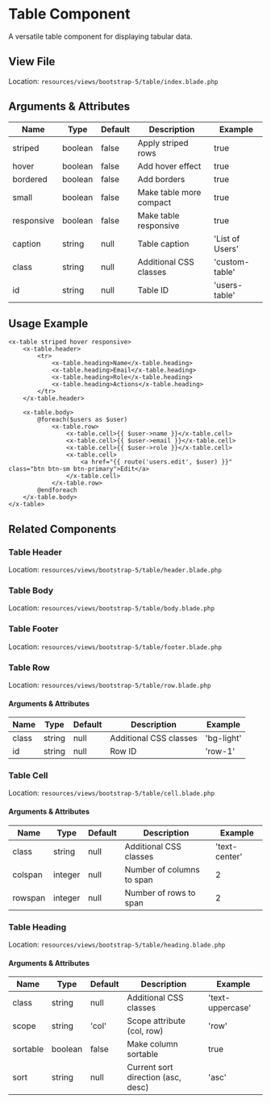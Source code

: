 # Table Component

A versatile table component for displaying tabular data.

## View File

Location: `resources/views/bootstrap-5/table/index.blade.php`

## Arguments & Attributes

| Name | Type | Default | Description | Example |
|------|------|---------|-------------|---------|
| striped | boolean | false | Apply striped rows | true |
| hover | boolean | false | Add hover effect | true |
| bordered | boolean | false | Add borders | true |
| small | boolean | false | Make table more compact | true |
| responsive | boolean | false | Make table responsive | true |
| caption | string | null | Table caption | 'List of Users' |
| class | string | null | Additional CSS classes | 'custom-table' |
| id | string | null | Table ID | 'users-table' |

## Usage Example

```blade
<x-table striped hover responsive>
    <x-table.header>
        <tr>
            <x-table.heading>Name</x-table.heading>
            <x-table.heading>Email</x-table.heading>
            <x-table.heading>Role</x-table.heading>
            <x-table.heading>Actions</x-table.heading>
        </tr>
    </x-table.header>
    
    <x-table.body>
        @foreach($users as $user)
            <x-table.row>
                <x-table.cell>{{ $user->name }}</x-table.cell>
                <x-table.cell>{{ $user->email }}</x-table.cell>
                <x-table.cell>{{ $user->role }}</x-table.cell>
                <x-table.cell>
                    <a href="{{ route('users.edit', $user) }}" class="btn btn-sm btn-primary">Edit</a>
                </x-table.cell>
            </x-table.row>
        @endforeach
    </x-table.body>
</x-table>
```

## Related Components

### Table Header

Location: `resources/views/bootstrap-5/table/header.blade.php`

### Table Body

Location: `resources/views/bootstrap-5/table/body.blade.php`

### Table Footer

Location: `resources/views/bootstrap-5/table/footer.blade.php`

### Table Row

Location: `resources/views/bootstrap-5/table/row.blade.php`

#### Arguments & Attributes

| Name | Type | Default | Description | Example |
|------|------|---------|-------------|---------|
| class | string | null | Additional CSS classes | 'bg-light' |
| id | string | null | Row ID | 'row-1' |

### Table Cell

Location: `resources/views/bootstrap-5/table/cell.blade.php`

#### Arguments & Attributes

| Name | Type | Default | Description | Example |
|------|------|---------|-------------|---------|
| class | string | null | Additional CSS classes | 'text-center' |
| colspan | integer | null | Number of columns to span | 2 |
| rowspan | integer | null | Number of rows to span | 2 |

### Table Heading

Location: `resources/views/bootstrap-5/table/heading.blade.php`

#### Arguments & Attributes

| Name | Type | Default | Description | Example |
|------|------|---------|-------------|---------|
| class | string | null | Additional CSS classes | 'text-uppercase' |
| scope | string | 'col' | Scope attribute (col, row) | 'row' |
| sortable | boolean | false | Make column sortable | true |
| sort | string | null | Current sort direction (asc, desc) | 'asc' |
